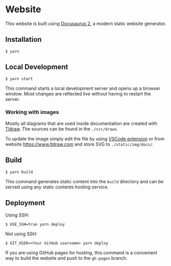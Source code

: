 # Website

This website is built using [Docusaurus 2](https://docusaurus.io/), a modern static website generator.

## Installation

```
$ yarn
```

## Local Development

```
$ yarn start
```

This command starts a local development server and opens up a browser window. Most changes are reflected live without having to restart the server.

### Working with images

Mostly all diagrams that are used inside documentation are created with [Tldraw](https://github.com/tldraw/tldraw). The sources can be found in the `./src/draws`.

To update the image simply edit the file by using [VSCode extension](https://github.com/tldraw/tldraw/tree/main/apps/vscode) or from website https://www.tldraw.com and store SVG to `./static/img/docs/`.

## Build

```
$ yarn build
```

This command generates static content into the `build` directory and can be served using any static contents hosting service.

## Deployment

Using SSH:

```
$ USE_SSH=true yarn deploy
```

Not using SSH:

```
$ GIT_USER=<Your GitHub username> yarn deploy
```

If you are using GitHub pages for hosting, this command is a convenient way to build the website and push to the `gh-pages` branch.
